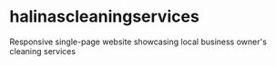 # halinascleaningservices
Responsive single-page website showcasing local business owner's cleaning services
